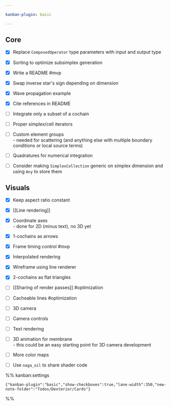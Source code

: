 ```yaml
---

kanban-plugin: basic

---
```


## Core

- [x] Replace `ComposedOperator` type parameters with input and output type
- [x] Sorting to optimize subsimplex generation
- [x] Write a README #mvp
- [x] Swap inverse star's sign depending on dimension
- [x] Wave propagation example
- [x] Cite references in README
- [ ] Integrate only a subset of a cochain
- [ ] Proper simplex/cell iterators
- [ ] Custom element groups<br>- needed for scattering (and anything else with multiple boundary conditions or local source terms)
- [ ] Quadratures for numerical integration
- [ ] Consider making `SimplexCollection` generic on simplex dimension and using `Any` to store them


## Visuals

- [x] Keep aspect ratio constant
- [x] [[Line rendering]]
- [x] Coordinate axes<br>- done for 2D (minus text), no 3D yet
- [x] 1-cochains as arrows
- [x] Frame timing control #mvp
- [x] Interpolated rendering
- [x] Wireframe using line renderer
- [x] 2-cochains as flat triangles
- [ ] [[Sharing of render passes]] #optimization
- [ ] Cacheable lines #optimization
- [ ] 3D camera
- [ ] Camera controls
- [ ] Text rendering
- [ ] 3D animation for membrane<br>- this could be an easy starting point for 3D camera development
- [ ] More color maps
- [ ] Use `naga_oil` to share shader code




%% kanban:settings
```
{"kanban-plugin":"basic","show-checkboxes":true,"lane-width":350,"new-note-folder":"Todos/Dexterior/Cards"}
```
%%